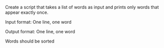 Create a script that takes a list of words as input and prints only words that appear exactly once.



Input format: One line, one word

Output format: One line, one word

Words should be sorted